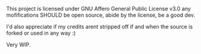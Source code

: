 This project is licensed under GNU Affero General Public License v3.0 any mofifications SHOULD be open source, abide by the license, be a good dev.

I'd also appreciate if my credits arent stripped off if and when the source is forked or used in any way :)

Very WIP.
